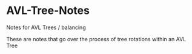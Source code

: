 # AVL-Tree-Notes
Notes for AVL Trees / balancing


These are notes that go over the process of tree rotations within an AVL Tree
